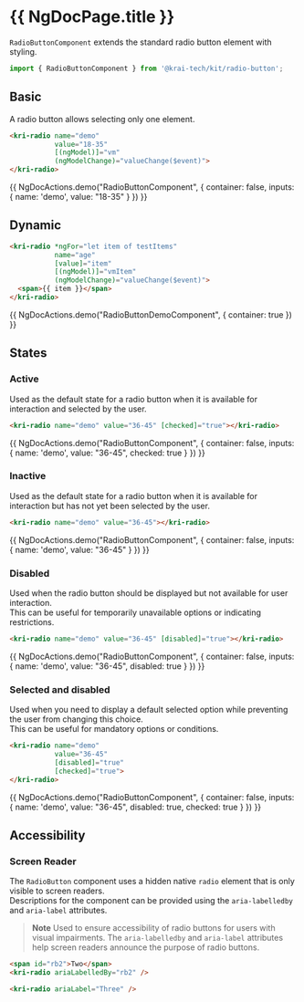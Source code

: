 # {{ NgDocPage.title }}

`RadioButtonComponent` extends the standard radio button element with styling.

```ts
import { RadioButtonComponent } from '@krai-tech/kit/radio-button';
```

## Basic

A radio button allows selecting only one element.

```html
<kri-radio name="demo" 
           value="18-35" 
           [(ngModel)]="vm" 
           (ngModelChange)="valueChange($event)">
</kri-radio>
```

{{ NgDocActions.demo("RadioButtonComponent", { container: false, inputs: { name: 'demo', value: "18-35" } }) }}

## Dynamic

```html
<kri-radio *ngFor="let item of testItems" 
           name="age" 
           [value]="item" 
           [(ngModel)]="vmItem" 
           (ngModelChange)="valueChange($event)">
  <span>{{ item }}</span>
</kri-radio>
```

{{ NgDocActions.demo("RadioButtonDemoComponent", { container: true }) }}

## States

### Active

Used as the default state for a radio button when it is available for interaction and selected by the user.

```html
<kri-radio name="demo" value="36-45" [checked]="true"></kri-radio>
```

{{ NgDocActions.demo("RadioButtonComponent", { container: false, inputs: { name: 'demo', value: "36-45", checked: true } }) }}

### Inactive

Used as the default state for a radio button when it is available for interaction but has not yet been selected by the user.

```html
<kri-radio name="demo" value="36-45"></kri-radio>
```

{{ NgDocActions.demo("RadioButtonComponent", { container: false, inputs: { name: 'demo', value: "36-45" } }) }}

### Disabled

Used when the radio button should be displayed but not available for user interaction. <br>
This can be useful for temporarily unavailable options or indicating restrictions.

```html
<kri-radio name="demo" value="36-45" [disabled]="true"></kri-radio>
```

{{ NgDocActions.demo("RadioButtonComponent", { container: false, inputs: { name: 'demo', value: "36-45", disabled: true } }) }}

### Selected and disabled

Used when you need to display a default selected option while preventing the user from changing this choice. <br>
This can be useful for mandatory options or conditions.

```html
<kri-radio name="demo" 
           value="36-45" 
           [disabled]="true" 
           [checked]="true">
</kri-radio>
```

{{ NgDocActions.demo("RadioButtonComponent", { container: false, inputs: { name: 'demo', value: "36-45", disabled: true, checked: true } }) }}

## Accessibility

### Screen Reader

The `RadioButton` component uses a hidden native `radio` element that is only visible to screen readers. <br>
Descriptions for the component can be provided using the `aria-labelledby` and `aria-label` attributes.

> **Note**
> Used to ensure accessibility of radio buttons for users with visual impairments.
> The `aria-labelledby` and `aria-label` attributes help screen readers announce the purpose of radio buttons.

```html
<span id="rb2">Two</span>
<kri-radio ariaLabelledBy="rb2" />

<kri-radio ariaLabel="Three" />
```
